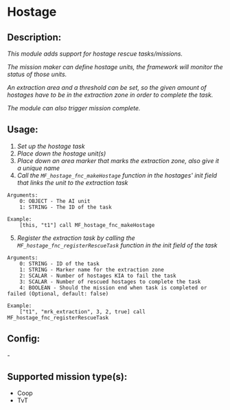 # Hostage
## Description:
_This module adds support for hostage rescue tasks/missions._

_The mission maker can define hostage units, the framework will monitor the status of those units._

_An extraction area and a threshold can be set, so the given amount of hostages have to be in the extraction zone in order to complete the task._

_The module can also trigger mission complete._

## Usage:
1. _Set up the hostage task_
2. _Place down the hostage unit(s)_
3. _Place down an area marker that marks the extraction zone, also give it a unique name_
4. _Call the `MF_hostage_fnc_makeHostage` function in the hostages' init field that links the unit to the extraction task_

```
Arguments:
    0: OBJECT - The AI unit
    1: STRING - The ID of the task

Example:
    [this, "t1"] call MF_hostage_fnc_makeHostage
```

5. _Register the extraction task by calling the `MF_hostage_fnc_registerRescueTask` function in the init field of the task_

```
Arguments:
    0: STRING - ID of the task
    1: STRING - Marker name for the extraction zone
    2: SCALAR - Number of hostages KIA to fail the task
    3: SCALAR - Number of rescued hostages to complete the task
    4: BOOLEAN - Should the mission end when task is completed or failed (Optional, default: false)

Example:
    ["t1", "mrk_extraction", 3, 2, true] call MF_hostage_fnc_registerRescueTask
```

## Config:
\-

## Supported mission type(s):
 - Coop
 - TvT

